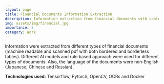 ```yaml
---
layout: page
title: Financial Documents Information Extraction
description: Information extraction from financial documents with contents in tabular form
img: assets/img/financial.jpg
importance: 2
category: Work
---
```


Information were extracted from different types of financial documents (machine readable and scanned pdf with both bordered and borderless tables). Different AI models and rule based approach were used for different types of documents. Also, the language of the documents were non-English (Japanese, Chinese and Russian).

**Technologies used:** Tensorflow, Pytorch, OpenCV, OCRs and Docker